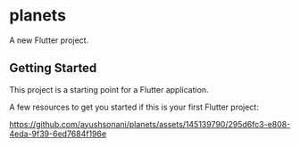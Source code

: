 # planets

A new Flutter project.

## Getting Started

This project is a starting point for a Flutter application.

A few resources to get you started if this is your first Flutter project:



https://github.com/ayushsonani/planets/assets/145139790/295d6fc3-e808-4eda-9f39-6ed7684f196e


